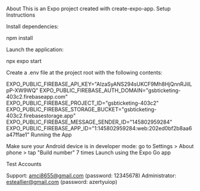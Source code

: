 About
This is an Expo project created with create-expo-app.
Setup Instructions

Install dependencies:

npm install

Launch the application:

npx expo start

Create a .env file at the project root with the following contents:

EXPO_PUBLIC_FIREBASE_API_KEY="AIzaSyANS294sUKCF9Mh8HjQnnRJilLpP-XW9WQ"
EXPO_PUBLIC_FIREBASE_AUTH_DOMAIN="gsbticketing-403c2.firebaseapp.com"
EXPO_PUBLIC_FIREBASE_PROJECT_ID="gsbticketing-403c2"
EXPO_PUBLIC_FIREBASE_STORAGE_BUCKET="gsbticketing-403c2.firebasestorage.app"
EXPO_PUBLIC_FIREBASE_MESSAGE_SENDER_ID="145802959284"
EXPO_PUBLIC_FIREBASE_APP_ID="1:145802959284:web:202ed0bf2b8aa6a47ffae1"
Running the App

Make sure your Android device is in developer mode: go to Settings > About phone > tap "Build number" 7 times
Launch using the Expo Go app

Test Accounts

Support: amci8655@gmail.com (password: 12345678)
Administrator: esteallier@gmail.com (password: azertyuiop)
